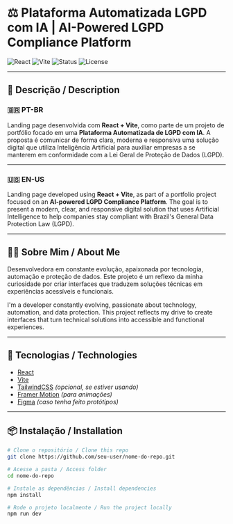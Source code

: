 # ⚖️ Plataforma Automatizada LGPD com IA | AI-Powered LGPD Compliance Platform

![React](https://img.shields.io/badge/React-20232A?style=for-the-badge&logo=react&logoColor=61DAFB)
![Vite](https://img.shields.io/badge/Vite-646CFF?style=for-the-badge&logo=vite&logoColor=white)
![Status](https://img.shields.io/badge/status-em%20desenvolvimento-yellow?style=for-the-badge)
![License](https://img.shields.io/badge/license-MIT-green?style=for-the-badge)

---

## 🧠 Descrição / Description

### 🇧🇷 PT-BR

Landing page desenvolvida com **React + Vite**, como parte de um projeto de portfólio focado em uma **Plataforma Automatizada de LGPD com IA**. A proposta é comunicar de forma clara, moderna e responsiva uma solução digital que utiliza Inteligência Artificial para auxiliar empresas a se manterem em conformidade com a Lei Geral de Proteção de Dados (LGPD).

---

### 🇺🇸 EN-US

Landing page developed using **React + Vite**, as part of a portfolio project focused on an **AI-powered LGPD Compliance Platform**. The goal is to present a modern, clear, and responsive digital solution that uses Artificial Intelligence to help companies stay compliant with Brazil's General Data Protection Law (LGPD).

---

## 👩‍💻 Sobre Mim / About Me

Desenvolvedora em constante evolução, apaixonada por tecnologia, automação e proteção de dados. Este projeto é um reflexo da minha curiosidade por criar interfaces que traduzem soluções técnicas em experiências acessíveis e funcionais.

I'm a developer constantly evolving, passionate about technology, automation, and data protection. This project reflects my drive to create interfaces that turn technical solutions into accessible and functional experiences.

---

## 🚀 Tecnologias / Technologies

- [React](https://react.dev/)
- [Vite](https://vitejs.dev/)
- [TailwindCSS](https://tailwindcss.com/) *(opcional, se estiver usando)*
- [Framer Motion](https://www.framer.com/motion/) *(para animações)*
- [Figma](https://figma.com/) *(caso tenha feito protótipos)*

---

## 📦 Instalação / Installation

```bash
# Clone o repositório / Clone this repo
git clone https://github.com/seu-user/nome-do-repo.git

# Acesse a pasta / Access folder
cd nome-do-repo

# Instale as dependências / Install dependencies
npm install

# Rode o projeto localmente / Run the project locally
npm run dev
